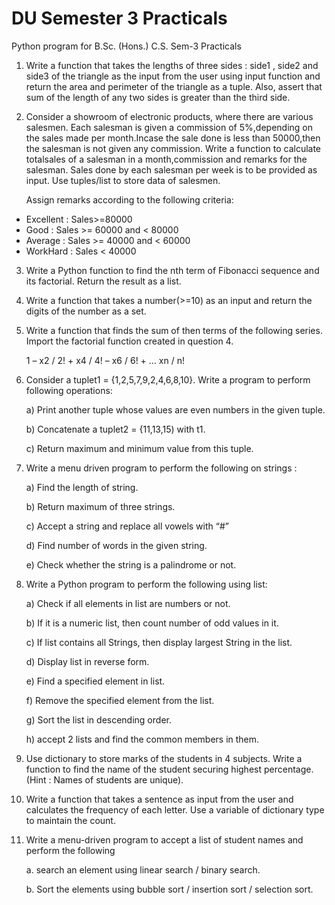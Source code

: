 # DU Semester 3 Practicals
Python program for B.Sc. (Hons.) C.S. Sem-3 Practicals


1. Write a function that takes the lengths of three sides : side1 , side2 and side3 of
the triangle as the input from the user using input function and return the area
and perimeter of the triangle as a tuple. Also, assert that sum of the length of any
two sides is greater than the third side.

2. Consider a showroom of electronic products, where there are various
salesmen. Each salesman is given a commission of 5%,depending on the sales
made per month.Incase the sale done is less than 50000,then the salesman is
not given any commission. Write a function to calculate totalsales of a salesman
in a month,commission and remarks for the salesman. Sales done by each
salesman per week is to be provided as input. Use tuples/list to store data of
salesmen.

    Assign remarks according to the following criteria:
- Excellent : Sales>=80000
- Good : Sales >= 60000 and < 80000
- Average : Sales >= 40000 and < 60000
- WorkHard : Sales < 40000

3. Write a Python function to find the nth term of Fibonacci sequence and its
factorial. Return the result as a list.

4. Write a function that takes a number(>=10) as an input and return the digits of
the number as a set.

5. Write a function that finds the sum of then terms of the following series.
Import the factorial function created in question 4.

    1 – x2 / 2! + x4 / 4! – x6 / 6! + … xn / n!

6. Consider a tuplet1 = {1,2,5,7,9,2,4,6,8,10}. Write a program to perform following
operations:

    a) Print another tuple whose values are even numbers in the given tuple.

    b) Concatenate a tuplet2 = {11,13,15) with t1.

    c) Return maximum and minimum value from this tuple.


7. Write a menu driven program to perform the following on strings :

   a) Find the length of string.
 
   b) Return maximum of three strings. 
 
   c) Accept a string and replace all vowels with “#” 
 
   d) Find number of words in the given string. 
 
   e) Check whether the string is a palindrome or not.
 

8. Write a Python program to perform the following using list:

    a) Check if all elements in list are numbers or not.

    b) If it is a numeric list, then count number of odd values in it.

    c) If list contains all Strings, then display largest String in the list.

    d) Display list in reverse form.

    e) Find a specified element in list.

    f) Remove the specified element from the list.

    g) Sort the list in descending order.

    h) accept 2 lists and find the common members in them.

9. Use dictionary to store marks of the students in 4 subjects. Write a function to
find the name of the student securing highest percentage.
    (Hint : Names of students are unique).

10. Write a function that takes a sentence as input from the user and calculates the frequency of each letter. Use a variable of dictionary type to maintain the
count.

11. Write a menu-driven program to accept a list of student names and perform
the following 

    a. search an element using linear search / binary search.
    
    b. Sort the elements using bubble sort / insertion sort / selection sort.
